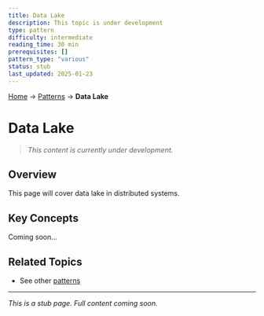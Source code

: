 ```yaml
---
title: Data Lake
description: This topic is under development
type: pattern
difficulty: intermediate
reading_time: 30 min
prerequisites: []
pattern_type: "various"
status: stub
last_updated: 2025-01-23
---
```


<!-- Navigation -->
[Home](../index.md) → [Patterns](index.md) → **Data Lake**

# Data Lake

> *This content is currently under development.*

## Overview

This page will cover data lake in distributed systems.

## Key Concepts

Coming soon...

## Related Topics

- See other [patterns](index.md)

---

*This is a stub page. Full content coming soon.*
